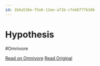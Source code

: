 ```yaml
---
id: 1b6a536e-f5e6-11ee-a71b-cfeb8777b3db
---
```


# Hypothesis
#Omnivore

[Read on Omnivore](https://omnivore.app/me/hypothesis-18ebf62ea3f)
[Read Original](https://hypothes.is/a/88an4vXjEe6ul7vCHRvojg)

